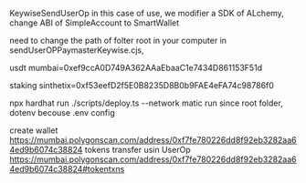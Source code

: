 KeywiseSendUserOp
in this case of use, we modifier a SDK of ALchemy, change ABI of SimpleAccount to SmartWallet

need to change the path of folter root in your computer in sendUserOPPaymasterKeywise.cjs, 


usdt mumbai=0xef9ccA0D749A362AAaEbaaC1e7434D861153F51d

staking sinthetix=0xf53eefD2f5E0B8235D8B0b9FAE4eFA74c98786f0



npx hardhat run ./scripts/deploy.ts --network matic   run since root folder, dotenv becouse .env config


create wallet https://mumbai.polygonscan.com/address/0xf7fe780226dd8f92eb3282aa64ed9b6074c38824
tokens transfer usin UserOp   https://mumbai.polygonscan.com/address/0xf7fe780226dd8f92eb3282aa64ed9b6074c38824#tokentxns
